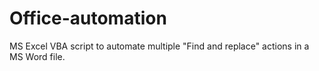 # Office-automation
MS Excel VBA script to automate multiple "Find and replace" actions in a MS Word file.
